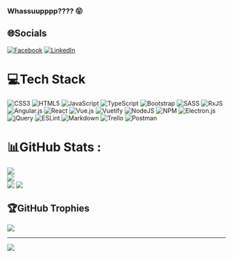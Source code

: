### Whassuupppp???? 😝

## 🌐Socials
[![Facebook](https://img.shields.io/badge/Facebook-%231877F2.svg?logo=Facebook&logoColor=white)](https://facebook.com/rafael.perini.186) [![LinkedIn](https://img.shields.io/badge/LinkedIn-%230077B5.svg?logo=linkedin&logoColor=white)](https://linkedin.com/in/rafael-perini-de-souza-11646a177) 

# 💻Tech Stack
![CSS3](https://img.shields.io/badge/css3-%231572B6.svg?style=flat&logo=css3&logoColor=white) ![HTML5](https://img.shields.io/badge/html5-%23E34F26.svg?style=flat&logo=html5&logoColor=white) ![JavaScript](https://img.shields.io/badge/javascript-%23323330.svg?style=flat&logo=javascript&logoColor=%23F7DF1E) ![TypeScript](https://img.shields.io/badge/typescript-%23007ACC.svg?style=flat&logo=typescript&logoColor=white) ![Bootstrap](https://img.shields.io/badge/bootstrap-%23563D7C.svg?style=flat&logo=bootstrap&logoColor=white) ![SASS](https://img.shields.io/badge/SASS-hotpink.svg?style=flat&logo=SASS&logoColor=white) ![RxJS](https://img.shields.io/badge/rxjs-%23B7178C.svg?style=flat&logo=reactivex&logoColor=white) ![Angular.js](https://img.shields.io/badge/angular.js-%23E23237.svg?style=flat&logo=angularjs&logoColor=white) ![React](https://img.shields.io/badge/react-%2320232a.svg?style=flat&logo=react&logoColor=%2361DAFB) ![Vue.js](https://img.shields.io/badge/vuejs-%2335495e.svg?style=flat&logo=vuedotjs&logoColor=%234FC08D) ![Vuetify](https://img.shields.io/badge/Vuetify-1867C0?style=flat&logo=vuetify&logoColor=AEDDFF) ![NodeJS](https://img.shields.io/badge/node.js-6DA55F?style=flat&logo=node.js&logoColor=white) ![NPM](https://img.shields.io/badge/NPM-%23000000.svg?style=flat&logo=npm&logoColor=white) ![Electron.js](https://img.shields.io/badge/Electron-191970?style=flat&logo=Electron&logoColor=white) ![jQuery](https://img.shields.io/badge/jquery-%230769AD.svg?style=flat&logo=jquery&logoColor=white) ![ESLint](https://img.shields.io/badge/ESLint-4B3263?style=flat&logo=eslint&logoColor=white) ![Markdown](https://img.shields.io/badge/markdown-%23000000.svg?style=flat&logo=markdown&logoColor=white) ![Trello](https://img.shields.io/badge/Trello-%23026AA7.svg?style=flat&logo=Trello&logoColor=white) ![Postman](https://img.shields.io/badge/Postman-FF6C37?style=flat&logo=postman&logoColor=white)

# 📊GitHub Stats :
![](https://github-readme-stats.vercel.app/api?username=rafael-perini&theme=dark&hide_border=false&include_all_commits=true&count_private=true)<br/>
![](https://github-readme-streak-stats.herokuapp.com/?user=rafael-perini&theme=dark&hide_border=false)<br/>
![](https://github-readme-stats.vercel.app/api/top-langs/?username=rafael-perini&theme=dark&hide_border=false&include_all_commits=true&count_private=true&layout=compact)
![](https://github-readme-stats.vercel.app/api/wakatime?username=rafaelperini&theme=dark&langs_count=5&layout=compact)


## 🏆GitHub Trophies
![](https://github-profile-trophy.vercel.app/?username=rafael-perini&theme=darkhub&margin-w=4)

---
[![](https://visitcount.itsvg.in/api?id=rafael-perini&icon=4&color=3)](https://visitcount.itsvg.in)
